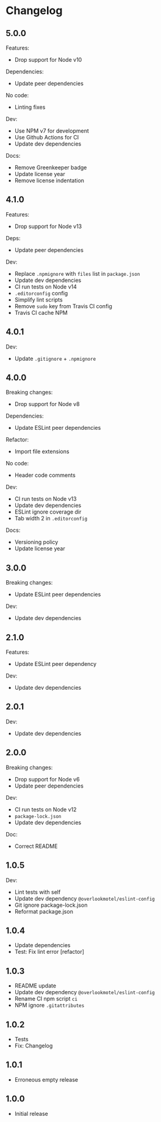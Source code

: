# Changelog

## 5.0.0

Features:

* Drop support for Node v10

Dependencies:

* Update peer dependencies

No code:

* Linting fixes

Dev:

* Use NPM v7 for development
* Use Github Actions for CI
* Update dev dependencies

Docs:

* Remove Greenkeeper badge
* Update license year
* Remove license indentation

## 4.1.0

Features:

* Drop support for Node v13

Deps:

* Update peer dependencies

Dev:

* Replace `.npmignore` with `files` list in `package.json`
* Update dev dependencies
* CI run tests on Node v14
* `.editorconfig` config
* Simplify lint scripts
* Remove `sudo` key from Travis CI config
* Travis CI cache NPM

## 4.0.1

Dev:

* Update `.gitignore` + `.npmignore`

## 4.0.0

Breaking changes:

* Drop support for Node v8

Dependencies:

* Update ESLint peer dependencies

Refactor:

* Import file extensions

No code:

* Header code comments

Dev:

* CI run tests on Node v13
* Update dev dependencies
* ESLint ignore coverage dir
* Tab width 2 in `.editorconfig`

Docs:

* Versioning policy
* Update license year

## 3.0.0

Breaking changes:

* Update ESLint peer dependencies

Dev:

* Update dev dependencies

## 2.1.0

Features:

* Update ESLint peer dependency

Dev:

* Update dev dependencies

## 2.0.1

Dev:

* Update dev dependencies

## 2.0.0

Breaking changes:

* Drop support for Node v6
* Update peer dependencies

Dev:

* CI run tests on Node v12
* `package-lock.json`
* Update dev dependencies

Doc:

* Correct README

## 1.0.5

Dev:

* Lint tests with self
* Update dev dependency `@overlookmotel/eslint-config`
* Git ignore package-lock.json
* Reformat package.json

## 1.0.4

* Update dependencies
* Test: Fix lint error [refactor]

## 1.0.3

* README update
* Update dev dependency `@overlookmotel/eslint-config`
* Rename CI npm script `ci`
* NPM ignore `.gitattributes`

## 1.0.2

* Tests
* Fix: Changelog

## 1.0.1

* Erroneous empty release

## 1.0.0

* Initial release
